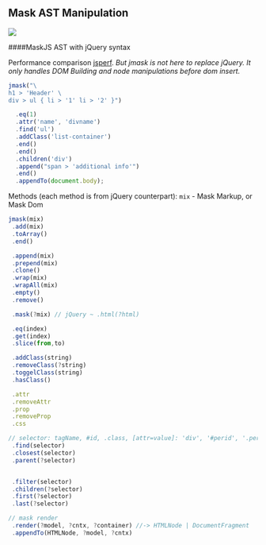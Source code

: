 Mask AST Manipulation
----

<div>
	<a href='http://travis-ci.org/tenbits/mask-j'>
		<img src='https://secure.travis-ci.org/tenbits/mask-j.png'/>
	</a>
</div>

####MaskJS AST with jQuery syntax

Performance comparison [jsperf](http://jsperf.com/dom-builder-mask-vs-jquery/3).
_But jmask is not here to replace jQuery. It only handles DOM Building and node manipulations before dom insert._
````javascript
jmask("\
h1 > 'Header' \
div > ul { li > '1' li > '2' }")

  .eq(1)
  .attr('name', 'divname')
  .find('ul')
  .addClass('list-container')
  .end()
  .end()
  .children('div')
  .append("span > 'additional info'")
  .end()
  .appendTo(document.body);
````

Methods (each method is from jQuery counterpart):
<code>mix</code> - Mask Markup, or Mask Dom
````javascript
jmask(mix)
 .add(mix)
 .toArray()
 .end()

 .append(mix)
 .prepend(mix)
 .clone()
 .wrap(mix)
 .wrapAll(mix)
 .empty()
 .remove()

 .mask(?mix) // jQuery ~ .html(?html)

 .eq(index)
 .get(index)
 .slice(from,to)

 .addClass(string)
 .removeClass(?string)
 .toggelClass(string)
 .hasClass()

 .attr
 .removeAttr
 .prop
 .removeProp
 .css

// selector: tagName, #id, .class, [attr=value]: 'div', '#perid', '.perclass', 'div[name=any]'
 .find(selector)
 .closest(selector)
 .parent(?selector)


 .filter(selector)
 .children(?selector)
 .first(?selector)
 .last(?selector)

// mask render
 .render(?model, ?cntx, ?container) //-> HTMLNode | DocumentFragment
 .appendTo(HTMLNode, ?model, ?cntx)

````
